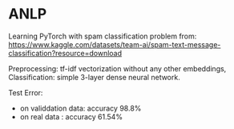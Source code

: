 # ANLP

Learning PyTorch with spam classification problem from:
https://www.kaggle.com/datasets/team-ai/spam-text-message-classification?resource=download

Preprocessing: tf-idf vectorization without any other embeddings,
Classification: simple 3-layer dense neural network.

Test Error:
- on validdation data: accuracy 98.8%
- on real data : accuracy 61.54%
